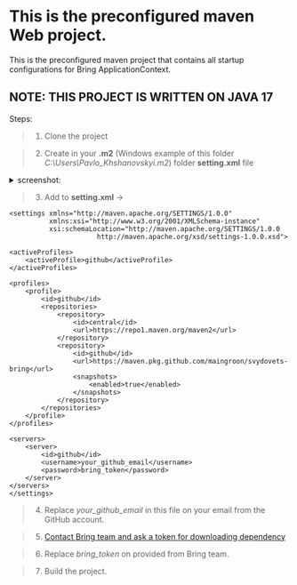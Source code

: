# This is the preconfigured maven Web project.
This is the preconfigured maven project that contains all startup configurations for Bring ApplicationContext.

## NOTE: THIS PROJECT IS WRITTEN ON JAVA 17

Steps:
> 1. Clone the project

> 2. Create in your **.m2** (Windows example of this folder *C:\Users\Pavlo_Khshanovskyi\.m2*) folder **setting.xml** file

<details>
<summary> screenshot: </summary> 

![Screenshot 2022-08-06 004753](https://user-images.githubusercontent.com/55089853/183218865-51f58f05-22dd-4a96-9237-8b114362eaeb.png)
</details>

> 3. Add to **setting.xml** ->
```
<settings xmlns="http://maven.apache.org/SETTINGS/1.0.0"
          xmlns:xsi="http://www.w3.org/2001/XMLSchema-instance"
          xsi:schemaLocation="http://maven.apache.org/SETTINGS/1.0.0
                      http://maven.apache.org/xsd/settings-1.0.0.xsd">

<activeProfiles>
    <activeProfile>github</activeProfile>
</activeProfiles>

<profiles>
    <profile>
        <id>github</id>
        <repositories>
            <repository>
                <id>central</id>
                <url>https://repo1.maven.org/maven2</url>
            </repository>
            <repository>
                <id>github</id>
                <url>https://maven.pkg.github.com/maingroon/svydovets-bring</url>
                <snapshots>
                    <enabled>true</enabled>
                </snapshots>
            </repository>
        </repositories>
    </profile>
</profiles>

<servers>
    <server>
        <id>github</id>
        <username>your_github_email</username>
        <password>bring_token</password>
    </server>
</servers>
</settings>             
``` 
> 4. Replace *your_github_email* in this file on your email from the GitHub account.

> 5. [Contact Bring team and ask a token for downloading dependency](https://github.com/khshanovskyi/get_token/blob/main/README.md)

> 6. Replace *bring_token* on provided from Bring team.

> 7. Build the project.